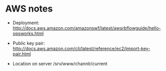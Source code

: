 # AWS notes

* Deployment: http://docs.aws.amazon.com/amazonswf/latest/awsrbflowguide/hello-opsworks.html

* Public key pair: http://docs.aws.amazon.com/cli/latest/reference/ec2/import-key-pair.html

* Location on server /srv/www/channlr/current
